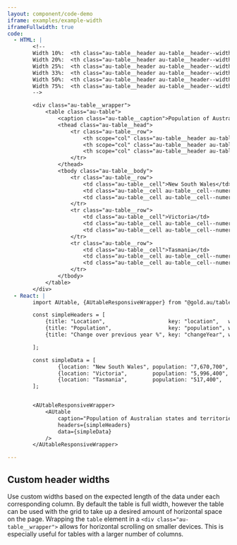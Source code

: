 ```yaml
---
layout: component/code-demo
iframe: examples/example-width
iframeFullwidth: true
code:
  - HTML: |
        <!--
        Width 10%:  <th class="au-table__header au-table__header--width-10">
        Width 20%:  <th class="au-table__header au-table__header--width-20">
        Width 25%:  <th class="au-table__header au-table__header--width-25">
        Width 33%:  <th class="au-table__header au-table__header--width-33">
        Width 50%:  <th class="au-table__header au-table__header--width-50">
        Width 75%:  <th class="au-table__header au-table__header--width-75">
        -->

        <div class="au-table__wrapper">
            <table class="au-table">
                <caption class="au-table__caption">Population of Australian states and territories, December 2015</caption>
                <thead class="au-table__head">
                    <tr class="au-table__row">
                        <th scope="col" class="au-table__header au-table__header--width-50">Location</th>
                        <th scope="col" class="au-table__header au-table__header--numeric au-table__header--width-25">Population</th>
                        <th scope="col" class="au-table__header au-table__header--numeric au-table__header--width-25">Change over previous year %</th>
                    </tr>
                </thead>
                <tbody class="au-table__body">
                    <tr class="au-table__row">
                        <td class="au-table__cell">New South Wales</td>
                        <td class="au-table__cell au-table__cell--numeric">7,670,700</td>
                        <td class="au-table__cell au-table__cell--numeric">3.1%</td>
                    </tr>
                    <tr class="au-table__row">
                        <td class="au-table__cell">Victoria</td>
                        <td class="au-table__cell au-table__cell--numeric">5,996,400</td>
                        <td class="au-table__cell au-table__cell--numeric">2.5%</td>
                    </tr>
                    <tr class="au-table__row">
                        <td class="au-table__cell">Tasmania</td>
                        <td class="au-table__cell au-table__cell--numeric">517,400</td>
                        <td class="au-table__cell au-table__cell--numeric">4.0%</td>
                    </tr>
                </tbody>
            </table>
        </div>
  - React: |
        import AUtable, {AUtableResponsiveWrapper} from "@gold.au/table";

        const simpleHeaders = [
            {title: "Location",                    key: "location",   width: '50'},
            {title: "Population",                  key: "population", width: '25', type: 'numeric'},
            {title: "Change over previous year %", key: "changeYear", width: '25', type: 'numeric'}

        ];

        const simpleData = [
                {location: "New South Wales", population: "7,670,700", changeYear: "3.1%"},
                {location: "Victoria",        population: "5,996,400", changeYear: "2.5%"},
                {location: "Tasmania",        population: "517,400",   changeYear: "4.0%"}
        ];


        <AUtableResponsiveWrapper>
            <AUtable
                caption="Population of Australian states and territories, December 2015"
                headers={simpleHeaders}
                data={simpleData}
            />
        </AUtableResponsiveWrapper>

---
```

## Custom header widths

Use custom widths based on the expected length of the data under each corresponding column. By default the table is full width, however the table can be used with the grid to take up a desired amount of horizontal space on the page. Wrapping the `table` element in a `<div class="au-table__wrapper">` allows for horizontal scrolling on smaller devices. This is especially useful for tables with a larger number of columns.


